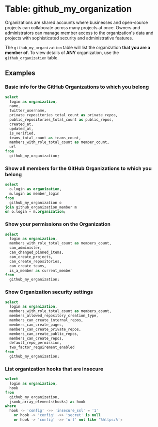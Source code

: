 # Table: github_my_organization

Organizations are shared accounts where businesses and open-source projects can collaborate across many projects at once. Owners and administrators can manage member access to the organization's data and projects with sophisticated security and administrative features.

The `github_my_organization` table will list the organization **that you are a member of**. To view details of **ANY** organization, use the `github_organization` table.

## Examples

### Basic info for the GitHub Organizations to which you belong

```sql
select
  login as organization,
  name,
  twitter_username,
  private_repositories_total_count as private_repos,
  public_repositories_total_count as public_repos,
  created_at,
  updated_at,
  is_verified,
  teams_total_count as teams_count,
  members_with_role_total_count as member_count,
  url
from
  github_my_organization;
```

### Show all members for the GitHub Organizations to which you belong

```sql
select
  o.login as organization,
  m.login as member_login
from
  github_my_organization o
join github_organization_member m
on o.login = m.organization;
```

### Show your permissions on the Organization

```sql
select
  login as organization,
  members_with_role_total_count as members_count,
  can_administer,
  can_changed_pinned_items,
  can_create_projects,
  can_create_repositories,
  can_create_teams,
  is_a_member as current_member
from
  github_my_organization;
```

### Show Organization security settings

```sql
select
  login as organization,
  members_with_role_total_count as members_count,
  members_allowed_repository_creation_type,
  members_can_create_internal_repos,
  members_can_create_pages,
  members_can_create_private_repos,
  members_can_create_public_repos,
  members_can_create_repos,
  default_repo_permission,
  two_factor_requirement_enabled
from
  github_my_organization;
```

### List organization hooks that are insecure

```sql
select
  login as organization,
  hook
from
  github_my_organization,
  jsonb_array_elements(hooks) as hook
where
  hook -> 'config' ->> 'insecure_ssl' = '1'
    or hook -> 'config' ->> 'secret' is null
    or hook -> 'config' ->> 'url' not like '%https:%';
```